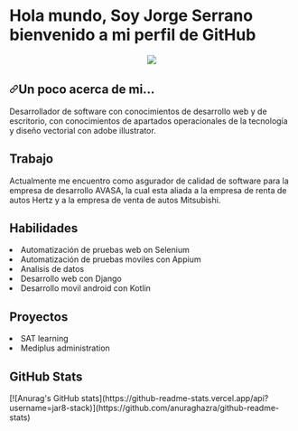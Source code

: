 <h1>Hola mundo, Soy Jorge Serrano bienvenido a mi perfil de GitHub</h1>

<p align="center" dir="auto">
&nbsp;&nbsp;&nbsp;&nbsp;
  <a href="https://www.linkedin.com/in/jorge-serrano-soto-660a471ab/" rel="nofollow"><img src="https://camo.githubusercontent.com/a493f6833f99fb3c85788d6d9305e6b7a42b838e5ee5d138fd9a8214a7e77472/68747470733a2f2f696d672e736869656c64732e696f2f62616467652f6c696e6b6564696e2d2532333030373742352e7376673f267374796c653d666f722d7468652d6261646765266c6f676f3d6c696e6b6564696e266c6f676f436f6c6f723d7768697465" data-canonical-src="https://img.shields.io/badge/linkedin-%230077B5.svg?&amp;style=for-the-badge&amp;logo=linkedin&amp;logoColor=white" style="max-width: 100%;"></a>&nbsp;&nbsp;&nbsp;
  &nbsp;  
</p>

<h2 dir="auto"><a id="user-content-a-little-bit-about-me" class="anchor" aria-hidden="true" href="#a-little-bit-about-me"><svg class="octicon octicon-link" viewBox="0 0 16 16" version="1.1" width="16" height="16" aria-hidden="true"><path fill-rule="evenodd" d="M7.775 3.275a.75.75 0 001.06 1.06l1.25-1.25a2 2 0 112.83 2.83l-2.5 2.5a2 2 0 01-2.83 0 .75.75 0 00-1.06 1.06 3.5 3.5 0 004.95 0l2.5-2.5a3.5 3.5 0 00-4.95-4.95l-1.25 1.25zm-4.69 9.64a2 2 0 010-2.83l2.5-2.5a2 2 0 012.83 0 .75.75 0 001.06-1.06 3.5 3.5 0 00-4.95 0l-2.5 2.5a3.5 3.5 0 004.95 4.95l1.25-1.25a.75.75 0 00-1.06-1.06l-1.25 1.25a2 2 0 01-2.83 0z"></path></svg></a>Un poco acerca de mi...</h2>

<p>
Desarrollador de software con conocimientos de desarrollo web y de escritorio, con conocimientos de apartados operacionales de la tecnología y diseño vectorial con adobe illustrator.
</p>

<h2>Trabajo</h2>
<p>
Actualmente me encuentro como asgurador de calidad de software para la empresa de desarrollo AVASA, la cual esta aliada a la empresa de renta de autos Hertz y a la empresa de venta de autos Mitsubishi.
</p>

<h2>Habilidades</h2>
<li>Automatización de pruebas web on Selenium</li>
<li>Automatización de pruebas moviles con Appium</li>
<li>Analisis de datos</li>
<li>Desarrollo web con Django</li>
<li>Desarrollo movil android con Kotlin</li>

<h2>Proyectos</h2>
<li>SAT learning</li>
<li>Mediplus administration</li>

<h2>GitHub Stats</h2>
[![Anurag's GitHub stats](https://github-readme-stats.vercel.app/api?username=jar8-stack)](https://github.com/anuraghazra/github-readme-stats)
